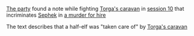 [The party](/pages/party) found a note while fighting [Torga's caravan](/pages/toargs-caravan) in [session 10](/pages/session-10) that incriminates [Sephek](/pages/sephek-kaltro) in [a murder for hire](/pages/sepheks-murders)

The text describes that a half-elf was "taken care of" by [Torga's caravan](/pages/toargs-caravan)

